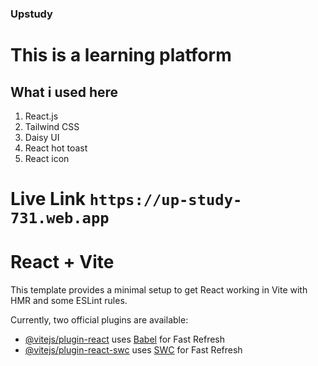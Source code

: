 ### Upstudy

# This is a learning platform

## What i used here

1. React.js
2. Tailwind CSS
3. Daisy UI
4. React hot toast
5. React icon

# Live Link `https://up-study-731.web.app`



# React + Vite

This template provides a minimal setup to get React working in Vite with HMR and some ESLint rules.

Currently, two official plugins are available:

- [@vitejs/plugin-react](https://github.com/vitejs/vite-plugin-react/blob/main/packages/plugin-react/README.md) uses [Babel](https://babeljs.io/) for Fast Refresh
- [@vitejs/plugin-react-swc](https://github.com/vitejs/vite-plugin-react-swc) uses [SWC](https://swc.rs/) for Fast Refresh
